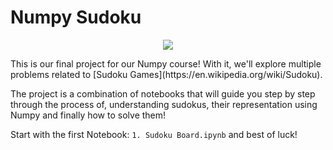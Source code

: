 # Numpy Sudoku

<p align="center">
  <img src="https://user-images.githubusercontent.com/872296/68670705-499dce00-052c-11ea-8e82-18a1f435e274.png">
</p>
This is our final project for our Numpy course! With it, we'll explore multiple problems related to [Sudoku Games](https://en.wikipedia.org/wiki/Sudoku).

The project is a combination of notebooks that will guide you step by step through the process of, understanding sudokus, their representation using Numpy and finally how to solve them!

Start with the first Notebook: `1. Sudoku Board.ipynb` and best of luck!
